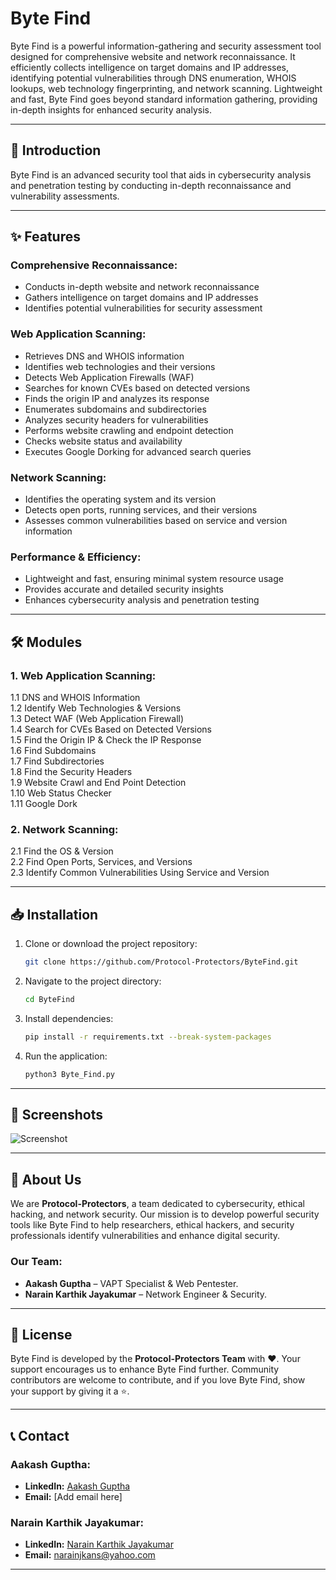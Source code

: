 # **Byte Find**  
Byte Find is a powerful information-gathering and security assessment tool designed for comprehensive website and network reconnaissance. It efficiently collects intelligence on target domains and IP addresses, identifying potential vulnerabilities through DNS enumeration, WHOIS lookups, web technology fingerprinting, and network scanning. Lightweight and fast, Byte Find goes beyond standard information gathering, providing in-depth insights for enhanced security analysis.

---

## 🚀 Introduction  
Byte Find is an advanced security tool that aids in cybersecurity analysis and penetration testing by conducting in-depth reconnaissance and vulnerability assessments.

---

## ✨ Features  
### Comprehensive Reconnaissance:
- Conducts in-depth website and network reconnaissance
- Gathers intelligence on target domains and IP addresses
- Identifies potential vulnerabilities for security assessment

### Web Application Scanning:
- Retrieves DNS and WHOIS information
- Identifies web technologies and their versions
- Detects Web Application Firewalls (WAF)
- Searches for known CVEs based on detected versions
- Finds the origin IP and analyzes its response
- Enumerates subdomains and subdirectories
- Analyzes security headers for vulnerabilities
- Performs website crawling and endpoint detection
- Checks website status and availability
- Executes Google Dorking for advanced search queries

### Network Scanning:
- Identifies the operating system and its version
- Detects open ports, running services, and their versions
- Assesses common vulnerabilities based on service and version information

### Performance & Efficiency:
- Lightweight and fast, ensuring minimal system resource usage
- Provides accurate and detailed security insights
- Enhances cybersecurity analysis and penetration testing

---

## 🛠️ Modules  
### 1. Web Application Scanning:
1.1 DNS and WHOIS Information  
1.2 Identify Web Technologies & Versions  
1.3 Detect WAF (Web Application Firewall)  
1.4 Search for CVEs Based on Detected Versions  
1.5 Find the Origin IP & Check the IP Response  
1.6 Find Subdomains  
1.7 Find Subdirectories  
1.8 Find the Security Headers  
1.9 Website Crawl and End Point Detection  
1.10 Web Status Checker  
1.11 Google Dork  

### 2. Network Scanning:
2.1 Find the OS & Version  
2.2 Find Open Ports, Services, and Versions  
2.3 Identify Common Vulnerabilities Using Service and Version  

---

## 📥 Installation  
1. Clone or download the project repository:
   ```bash
   git clone https://github.com/Protocol-Protectors/ByteFind.git
   ```
2. Navigate to the project directory:
   ```bash
   cd ByteFind
   ```
3. Install dependencies:
   ```bash
   pip install -r requirements.txt --break-system-packages
   ```
4. Run the application:
   ```bash
   python3 Byte_Find.py
   ```

---

## 📸 Screenshots  
![Screenshot](https://github.com/yourusername/projectname/assets/sample-image.png)

---

## 🏢 About Us  
We are **Protocol-Protectors**, a team dedicated to cybersecurity, ethical hacking, and network security. Our mission is to develop powerful security tools like Byte Find to help researchers, ethical hackers, and security professionals identify vulnerabilities and enhance digital security.

### Our Team:
- **Aakash Guptha** – VAPT Specialist & Web Pentester.
- **Narain Karthik Jayakumar** – Network Engineer & Security.

---

## 📜 License  
Byte Find is developed by the **Protocol-Protectors Team** with ❤️. Your support encourages us to enhance Byte Find further. Community contributors are welcome to contribute, and if you love Byte Find, show your support by giving it a ⭐.

---

## 📞 Contact  
### **Aakash Guptha:**  
- **LinkedIn:** [Aakash Guptha](https://www.linkedin.com/in/aakash-guptha-b72577215)  
- **Email:** [Add email here]

### **Narain Karthik Jayakumar:**  
- **LinkedIn:** [Narain Karthik Jayakumar](https://www.linkedin.com/in/narain-karthik-jayakumar-a635931b1)  
- **Email:** narainjkans@yahoo.com  

---
